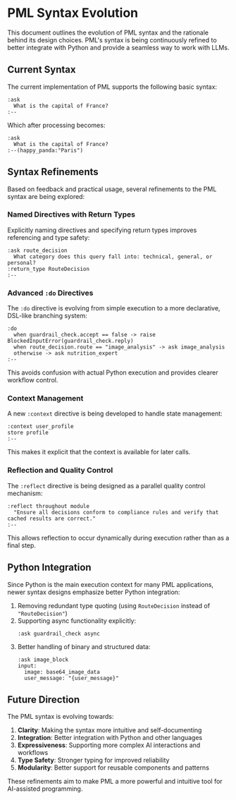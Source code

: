 # PML Syntax Evolution

This document outlines the evolution of PML syntax and the rationale behind its design choices. PML's syntax is being continuously refined to better integrate with Python and provide a seamless way to work with LLMs.

## Current Syntax

The current implementation of PML supports the following basic syntax:

```
:ask
  What is the capital of France?
:--
```

Which after processing becomes:

```
:ask
  What is the capital of France?
:--(happy_panda:"Paris")
```

## Syntax Refinements

Based on feedback and practical usage, several refinements to the PML syntax are being explored:

### Named Directives with Return Types

Explicitly naming directives and specifying return types improves referencing and type safety:

```
:ask route_decision
  What category does this query fall into: technical, general, or personal?
:return_type RouteDecision
:--
```

### Advanced `:do` Directives

The `:do` directive is evolving from simple execution to a more declarative, DSL-like branching system:

```
:do
  when guardrail_check.accept == false -> raise BlockedInputError(guardrail_check.reply)
  when route_decision.route == "image_analysis" -> ask image_analysis
  otherwise -> ask nutrition_expert
:--
```

This avoids confusion with actual Python execution and provides clearer workflow control.

### Context Management

A new `:context` directive is being developed to handle state management:

```
:context user_profile
store profile
:--
```

This makes it explicit that the context is available for later calls.

### Reflection and Quality Control

The `:reflect` directive is being designed as a parallel quality control mechanism:

```
:reflect throughout module
  "Ensure all decisions conform to compliance rules and verify that cached results are correct."
:--
```

This allows reflection to occur dynamically during execution rather than as a final step.

## Python Integration

Since Python is the main execution context for many PML applications, newer syntax designs emphasize better Python integration:

1. Removing redundant type quoting (using `RouteDecision` instead of `"RouteDecision"`)
2. Supporting async functionality explicitly:
   ```
   :ask guardrail_check async
   ```
3. Better handling of binary and structured data:
   ```
   :ask image_block
   input:
     image: base64_image_data
     user_message: "{user_message}"
   ```

## Future Direction

The PML syntax is evolving towards:

1. **Clarity**: Making the syntax more intuitive and self-documenting
2. **Integration**: Better integration with Python and other languages
3. **Expressiveness**: Supporting more complex AI interactions and workflows
4. **Type Safety**: Stronger typing for improved reliability
5. **Modularity**: Better support for reusable components and patterns

These refinements aim to make PML a more powerful and intuitive tool for AI-assisted programming.
